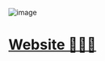 ![image](https://user-images.githubusercontent.com/61861940/200214528-7fd020b4-a908-4463-861a-01123c497a81.png)

# [Website 🏄🏽‍♀️](https://www.alve.io/)
